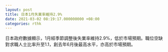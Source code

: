 ```yaml
---
layout: post
title: 日本1月失業率維持2.9%
date: 2021-03-02 08:19:17.000000000 +08:00
categories: rthk
---
```


日本政府數據顯示，1月經季節調整後失業率維持2.9%，低於市場預期。職位空缺對求職人士比率升至1.1，創去年6月後最高水平，亦高於市場預期。
